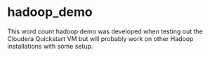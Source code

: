 hadoop_demo
===========
This word count hadoop demo was developed when testing out the Cloudera Quickstart VM but will probably work on other Hadoop installations with some setup.
